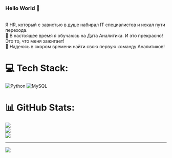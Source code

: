 ### Hello World 👋
<br> Я HR, который с завистью в душе набирал IT специалистов и искал пути перехода.
<br> 🌱 В настоящее время я обучаюсь на Дата Аналитика. И это прекрасно! Это то, что меня зажигает!
<br> 🤝 Надеюсь в скором времени найти свою первую команду Аналитиков!


# 💻 Tech Stack:
![Python](https://img.shields.io/badge/python-3670A0?style=for-the-badge&logo=python&logoColor=ffdd54) ![MySQL](https://img.shields.io/badge/mysql-%2300f.svg?style=for-the-badge&logo=mysql&logoColor=white)
# 📊 GitHub Stats:
![](https://github-readme-stats.vercel.app/api?username=deorlova&theme=dark&hide_border=true&include_all_commits=false&count_private=false)<br/>
![](https://github-readme-streak-stats.herokuapp.com/?user=deorlova&theme=dark&hide_border=true)<br/>
![](https://github-readme-stats.vercel.app/api/top-langs/?username=deorlova&theme=dark&hide_border=true&include_all_commits=false&count_private=false&layout=compact)

---
[![](https://visitcount.itsvg.in/api?id=deorlova&icon=0&color=0)](https://visitcount.itsvg.in)

<!-- Proudly created with GPRM ( https://gprm.itsvg.in ) -->

